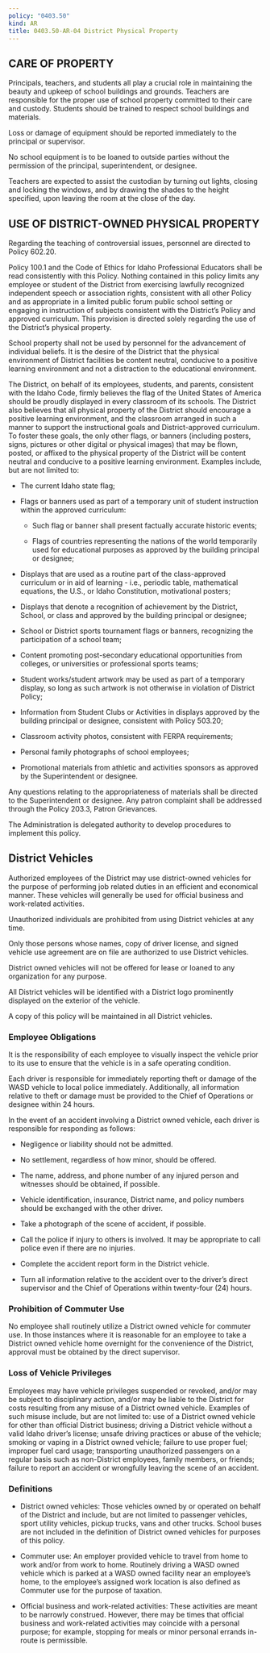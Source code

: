```yaml
---
policy: "0403.50"
kind: AR
title: 0403.50-AR-04 District Physical Property
---
```



## CARE OF PROPERTY

Principals, teachers, and students all play a crucial role in maintaining the beauty and upkeep of school buildings and grounds. Teachers are responsible for the proper use of school property committed to their care and custody. Students should be trained to respect school buildings and materials.

Loss or damage of equipment should be reported immediately to the principal or supervisor.

No school equipment is to be loaned to outside parties without the permission of the principal, superintendent, or designee.

Teachers are expected to assist the custodian by turning out lights, closing and locking the windows, and by drawing the shades to the height specified, upon leaving the room at the close of the day.

## USE OF DISTRICT-OWNED PHYSICAL PROPERTY

Regarding the teaching of controversial issues, personnel are directed to Policy 602.20.

Policy 100.1 and the Code of Ethics for Idaho Professional Educators shall be read consistently with this Policy. Nothing contained in this policy limits any employee or student of the District from exercising lawfully recognized independent speech or association rights, consistent with all other Policy and as appropriate in a limited public forum public school setting or engaging in instruction of subjects consistent with the District’s Policy and approved curriculum. This provision is directed solely regarding the use of the District’s physical property.

School property shall not be used by personnel for the advancement of individual beliefs. It is the desire of the District that the physical environment of District facilities be content neutral, conducive to a positive learning environment and not a distraction to the educational environment.

The District, on behalf of its employees, students, and parents, consistent with the Idaho Code, firmly believes the flag of the United States of America should be proudly displayed in every classroom of its schools. The District also believes that all physical property of the District should encourage a positive learning environment, and the classroom arranged in such a manner to support the instructional goals and District-approved curriculum. To foster these goals, the only other flags, or banners (including posters, signs, pictures or other digital or physical images) that may be flown, posted, or affixed to the physical property of the District will be content neutral and conducive to a positive learning environment. Examples include, but are not limited to:

- The current Idaho state flag;

- Flags or banners used as part of a temporary unit of student instruction within the approved curriculum:

    - Such flag or banner shall present factually accurate historic events;

    - Flags of countries representing the nations of the world temporarily used for educational purposes     as approved by the building principal or designee;

- Displays that are used as a routine part of the class-approved curriculum or in aid of learning - i.e., periodic table, mathematical equations, the U.S., or Idaho Constitution, motivational posters;

- Displays that denote a recognition of achievement by the District, School, or class and approved by the building principal or designee;

- School or District sports tournament flags or banners, recognizing the participation of a school team;

- Content promoting post-secondary educational opportunities from colleges, or universities or professional sports teams;

- Student works/student artwork may be used as part of a temporary display, so long as such artwork is not otherwise in violation of District Policy;

- Information from Student Clubs or Activities in displays approved by the building principal or designee, consistent with Policy 503.20;

- Classroom activity photos, consistent with FERPA requirements;

- Personal family photographs of school employees;

- Promotional materials from athletic and activities sponsors as approved by the Superintendent or designee.

Any questions relating to the appropriateness of materials shall be directed to the Superintendent or designee. Any patron complaint shall be addressed through the Policy 203.3, Patron Grievances.

The Administration is delegated authority to develop procedures to implement this policy.

## District Vehicles

Authorized employees of the District may use district-owned vehicles for the purpose of performing job related duties in an efficient and economical manner. These vehicles will generally be used for official business and work-related activities.

Unauthorized individuals are prohibited from using District vehicles at any time.

Only those persons whose names, copy of driver license, and signed vehicle use agreement are on file are authorized to use District vehicles.

District owned vehicles will not be offered for lease or loaned to any organization for any purpose.

All District vehicles will be identified with a District logo prominently displayed on the exterior of the vehicle.

A copy of this policy will be maintained in all District vehicles.

### Employee Obligations

It is the responsibility of each employee to visually inspect the vehicle prior to its use to ensure that the vehicle is in a safe operating condition.

Each driver is responsible for immediately reporting theft or damage of the WASD vehicle to local police immediately. Additionally, all information relative to theft or damage must be provided to the Chief of Operations or designee within 24 hours.

In the event of an accident involving a District owned vehicle, each driver is responsible for responding as follows:

- Negligence or liability should not be admitted.

- No settlement, regardless of how minor, should be offered.

- The name, address, and phone number of any injured person and witnesses should be obtained, if possible.

- Vehicle identification, insurance, District name, and policy numbers should be exchanged with the other driver.

- Take a photograph of the scene of accident, if possible.

- Call the police if injury to others is involved. It may be appropriate to call police even if there are no injuries.

- Complete the accident report form in the District vehicle.

- Turn all information relative to the accident over to the driver’s direct supervisor and the Chief of Operations within twenty-four (24) hours.

### Prohibition of Commuter Use

No employee shall routinely utilize a District owned vehicle for commuter use. In those instances where it is reasonable for an employee to take a District owned vehicle home overnight for the convenience of the District, approval must be obtained by the direct supervisor.

### Loss of Vehicle Privileges

Employees may have vehicle privileges suspended or revoked, and/or may be subject to disciplinary action, and/or may be liable to the District for costs resulting from any misuse of a District owned vehicle. Examples of such misuse include, but are not limited to: use of a District owned vehicle for other than official District business; driving a District vehicle without a valid Idaho driver’s license; unsafe driving practices or abuse of the vehicle; smoking or vaping in a District owned vehicle; failure to use proper fuel; improper fuel card usage; transporting unauthorized passengers on a regular basis such as non-District employees, family members, or friends; failure to report an accident or wrongfully leaving the scene of an accident.

### Definitions

- District owned vehicles: Those vehicles owned by or operated on behalf of the District and include, but are not limited to passenger vehicles, sport utility vehicles, pickup trucks, vans and other trucks. School buses are not included in the definition of District owned vehicles for purposes of this policy.

- Commuter use: An employer provided vehicle to travel from home to work and/or from work to home. Routinely driving a WASD owned vehicle which is parked at a WASD owned facility near an employee’s home, to the employee’s assigned work location is also defined as Commuter use for the purpose of taxation.

- Official business and work-related activities: These activities are meant to be narrowly construed. However, there may be times that official business and work-related activities may coincide with a personal purpose; for example, stopping for meals or minor personal errands in-route is permissible.


